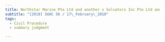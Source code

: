 ```yaml
---
title: Northstar Marine Pte Ltd and another v Solvators Inc Pte Ltd and others 
subtitle: "[2010] SGHC 56 / 17\_February\_2010"
tags:
  - Civil Procedure
  - summary judgment

---
```



